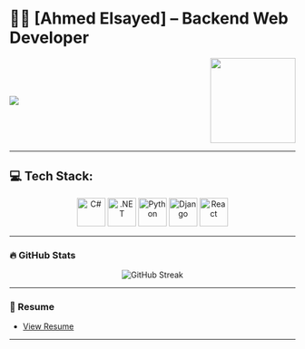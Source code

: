 
# 👨‍💻 [Ahmed Elsayed] – Backend Web Developer

<div style="display: flex; justify-content: space-between; align-items: center;">
  
  <div>
    <a href="https://www.linkedin.com/in/ahmed-elsayed-8b9aa6234/">
      <img src="https://img.shields.io/badge/LinkedIn-blue?style=flat-square&logo=linkedin" />
    </a>
  </div>

  <div>
    <img height="150" src="https://giffiles.alphacoders.com/112/112917.gif" />
  </div>

</div>

---

## 💻 Tech Stack:  
<p align="center">
<!-- C# -->
<!-- C# -->
<img src="https://cdn.jsdelivr.net/gh/devicons/devicon/icons/csharp/csharp-original.svg" width="50" alt="C#"/>

<!-- .NET -->
<img src="https://cdn.jsdelivr.net/gh/devicons/devicon/icons/dot-net/dot-net-original.svg" width="50" alt=".NET"/>

<!-- Python -->
<img src="https://cdn.jsdelivr.net/gh/devicons/devicon/icons/python/python-original.svg" width="50" alt="Python"/>

<!-- Django -->
<img src="https://cdn.jsdelivr.net/gh/devicons/devicon/icons/django/django-plain.svg" width="50" alt="Django"/>



<!-- React -->
<img src="https://cdn.jsdelivr.net/gh/devicons/devicon/icons/react/react-original.svg" width="50" alt="React"/>

</p>

---

### 🔥 GitHub Stats

<p align="center">
  <img src="https://streak-stats.demolab.com?user=Antwa-sensei253&theme=github-dark&hide_border=true" alt="GitHub Streak"/>
</p>

---

### 📄 Resume

- [View Resume](https://limewire.com/d/LXLkm#SmgiIR1MfI)

---













